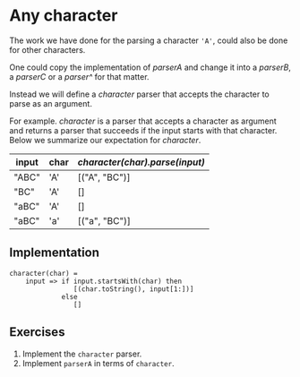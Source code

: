 # Any character
The work we have done for the parsing a character `'A'`, could also be done for other characters.

One could copy the implementation of *parserA* and change it into a *parserB*, a *parserC* or a *parser^* for that matter.

Instead we will define a *character* parser that accepts the character to parse as an argument.

For example. *character* is a parser that accepts a character as argument and returns a parser that succeeds if the input starts with that character. Below we summarize our expectation for *character*.

| input | char | *character(char).parse(input)* |
|-------|------|--------------------------------|
| "ABC" | 'A'  | [("A", "BC")]                  |
| "BC"  | 'A'  | []                             |
| "aBC" | 'A'  | []                             |
| "aBC" | 'a'  | [("a", "BC")]                  |

## Implementation

```
character(char) =
    input => if input.startsWith(char) then
                [(char.toString(), input[1:])]
             else
                []
```

## Exercises
1. Implement the `character` parser.
2. Implement `parserA` in terms of `character`.